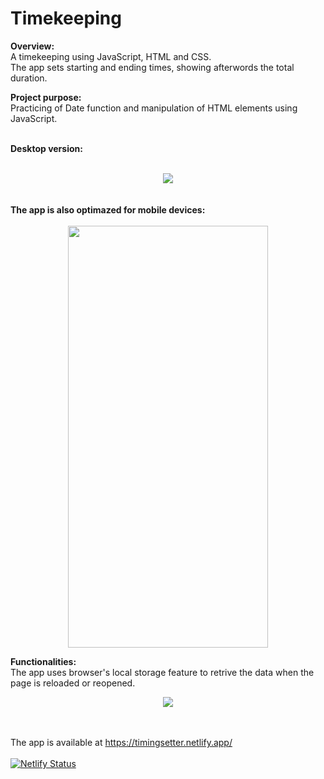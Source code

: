 # Timekeeping
<b> Overview: </b>
</br>
A timekeeping using JavaScript, HTML and CSS. </br>
The app sets starting and ending times, showing afterwords the total duration. </br>

<b> Project purpose: </b>
 </br>
Practicing of Date function and manipulation of HTML elements using JavaScript.
</br>
</br>

<b> Desktop version: </b>
 <br>
 <br>

<div align="center">
  <img src="https://user-images.githubusercontent.com/83513431/157057615-20529f7c-7a38-48a3-94c6-2cb62b28e851.png">
</div>

 <br>
 <br>
<b> The app is also optimazed for mobile devices: </b>
 <br>
 <br>

<div align="center">
  <img src="https://user-images.githubusercontent.com/83513431/157099253-0a26e9f8-4f6b-4a9c-873d-0f7b5d92953a.jpeg" width="320" height="675"> </br>
</div>

<b> Functionalities: </b>
  </br>
The app uses browser's local storage feature to retrive the data when the page is reloaded or reopened.
</br>

<div align="center">
  <img src="https://user-images.githubusercontent.com/83513431/157059897-c562a414-edee-49bf-83ec-ae344c85c62e.png">
</div>  
  
</br>
</br>

The app is available at https://timingsetter.netlify.app/ 
</br> 
</br> 
[![Netlify Status](https://api.netlify.com/api/v1/badges/dbe126cf-3336-4dca-a082-7ddecda8e63e/deploy-status)](https://app.netlify.com/sites/timingsetter/deploys)

